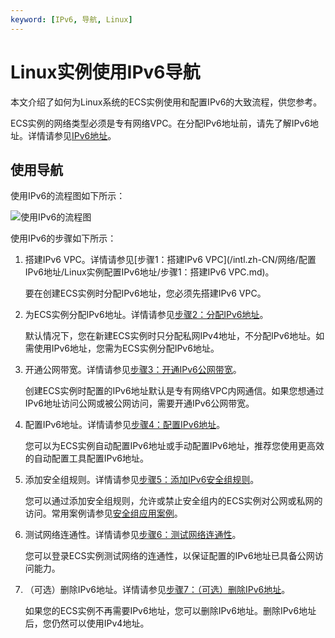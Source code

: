 ```yaml
---
keyword: [IPv6, 导航, Linux]
---
```


# Linux实例使用IPv6导航

本文介绍了如何为Linux系统的ECS实例使用和配置IPv6的大致流程，供您参考。

ECS实例的网络类型必须是专有网络VPC。在分配IPv6地址前，请先了解IPv6地址。详情请参见[IPv6地址]()。

## 使用导航

使用IPv6的流程图如下所示：

![使用IPv6的流程图](https://static-aliyun-doc.oss-accelerate.aliyuncs.com/assets/img/zh-CN/7671333061/p35066.png)

使用IPv6的步骤如下所示：

1.  搭建IPv6 VPC。详情请参见[步骤1：搭建IPv6 VPC](/intl.zh-CN/网络/配置IPv6地址/Linux实例配置IPv6地址/步骤1：搭建IPv6 VPC.md)。

    要在创建ECS实例时分配IPv6地址，您必须先搭建IPv6 VPC。

2.  为ECS实例分配IPv6地址。详情请参见[步骤2：分配IPv6地址]()。

    默认情况下，您在新建ECS实例时只分配私网IPv4地址，不分配IPv6地址。如需使用IPv6地址，您需为ECS实例分配IPv6地址。

3.  开通公网带宽。详情请参见[步骤3：开通IPv6公网带宽]()。

    创建ECS实例时配置的IPv6地址默认是专有网络VPC内网通信。如果您想通过IPv6地址访问公网或被公网访问，需要开通IPv6公网带宽。

4.  配置IPv6地址。详情请参见[步骤4：配置IPv6地址]()。

    您可以为ECS实例自动配置IPv6地址或手动配置IPv6地址，推荐您使用更高效的自动配置工具配置IPv6地址。

5.  添加安全组规则。详情请参见[步骤5：添加IPv6安全组规则]()。

    您可以通过添加安全组规则，允许或禁止安全组内的ECS实例对公网或私网的访问。常用案例请参见[安全组应用案例](/intl.zh-CN/安全/安全组/安全组应用案例.md)。

6.  测试网络连通性。详情请参见[步骤6：测试网络连通性]()。

    您可以登录ECS实例测试网络的连通性，以保证配置的IPv6地址已具备公网访问能力。

7.  （可选）删除IPv6地址。详情请参见[步骤7：（可选）删除IPv6地址](/intl.zh-CN/网络/配置IPv6地址/Linux实例配置IPv6地址/步骤7：（可选）删除IPv6地址.md)。

    如果您的ECS实例不再需要IPv6地址，您可以删除IPv6地址。删除IPv6地址后，您仍然可以使用IPv4地址。


